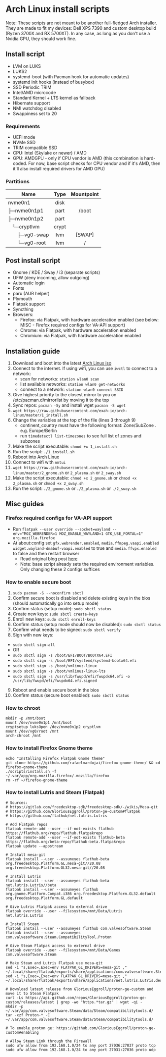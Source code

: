 # Arch Linux install scripts
Note: These scripts are not meant to be another full-fledged Arch installer. They are made to fit my devices: Dell XPS 7390 and custom desktop build (Ryzen 3700X and RX 5700XT). In any case, as long as you don't use a Nvidia GPU, they should work fine.

## Install script

- LVM on LUKS
- LUKS2
- systemd-boot (with Pacman hook for automatic updates)
- systemd init hooks (instead of busybox)
- SSD Periodic TRIM
- Intel/AMD microcode
- Standard Kernel + LTS kernel as fallback
- Hibernate support
- NMI watchdog disabled
- Swappiness set to 20

### Requirements

- UEFI mode
- NVMe SSD
- TRIM compatible SSD
- CPU: Intel (Skylake or newer) / AMD
- GPU: AMDGPU - only if CPU vendor is AMD (this combination is hard-coded. For now, base script checks for CPU vendor and if it's AMD, then it'll also install required drivers for AMD GPU)

### Partitions

| Name                                                  | Type  | Mountpoint |
| ----------------------------------------------------- | :---: | :--------: |
| nvme0n1                                               | disk  |            |
| ├─nvme0n1p1                                           | part  |   /boot    |
| ├─nvme0n1p2                                           | part  |            |
| &nbsp;&nbsp;&nbsp;└─cryptlvm                        | crypt |            |
| &nbsp;&nbsp;&nbsp;&nbsp;&nbsp;&nbsp;&nbsp;├─vg0-swap |  lvm  |   [SWAP]   |
| &nbsp;&nbsp;&nbsp;&nbsp;&nbsp;&nbsp;&nbsp;└─vg0-root |  lvm  |     /      |

## Post install script
- Gnome / KDE / Sway / i3 (separate scripts)
- UFW (deny incoming, allow outgoing)
- Automatic login
- Fonts
- paru (AUR helper)
- Plymouth
- Flatpak support
- Syncthing
- Browsers:
  - Firefox: via Flatpak, with hardware acceleration enabled (see below: MISC - Firefox required configs for VA-API support)
  - Chrome: via Flatpak, with hardware acceleration enabled
  - Chromium: via Flatpak, with hardware acceleration enabled

## Installation guide

1. Download and boot into the latest [Arch Linux iso](https://www.archlinux.org/download/)
2. Connect to the internet. If using wifi, you can use `iwctl` to connect to a network:
   - scan for networks: `station wlan0 scan`
   - list available networks: `station wlan0 get-networks`
   - connect to a network: `station wlan0 connect SSID`
3. Give highest priority to the closest mirror to you on /etc/pacman.d/mirrorlist by moving it to the top
4. Sync repos: `pacman -Sy` and install wget `pacman -S wget`
5. `wget https://raw.githubusercontent.com/exah-io/arch-linux/master/1_install.sh`
6. Change the variables at the top of the file (lines 3 through 9)
   - continent_country must have the following format: Zone/SubZone . e.g. Europe/Berlin
   - run `timedatectl list-timezones` to see full list of zones and subzones
7. Make the script executable: `chmod +x 1_install.sh`
8. Run the script: `./1_install.sh`
9. Reboot into Arch Linux
10. Connect to wifi with `nmtui`
11. `wget https://raw.githubusercontent.com/exah-io/arch-linux/master/2_gnome.sh` or `2_plasma.sh` or `2_sway.sh`
12. Make the script executable: `chmod +x 2_gnome.sh` or `chmod +x 2_plasma.sh` or `chmod +x 2_sway.sh`
13. Run the script: `./2_gnome.sh` or `./2_plasma.sh` or `./2_sway.sh`

## Misc guides

### Firefox required configs for VA-API support
- Run ```flatpak --user override --socket=wayland --env="MOZ_WEBRENDER=1 MOZ_ENABLE_WAYLAND=1 GTK_USE_PORTAL=1" org.mozilla.firefox```
- At about:config set ```gfx.webrender.enabled```, ```media.ffmpeg.vaapi.enabled``` ```widget.wayland-dmabuf-vaapi.enabled``` to true and ```media.ffvpx.enabled``` to false and then restart browser
  - Read original blog post [here](https://mastransky.wordpress.com/2020/06/03/firefox-on-fedora-finally-gets-va-api-on-wayland/)
  - Note: base script already sets the required environment variables. Only changing these 2 configs suffices

### How to enable secure boot
1. `sudo pacman -S --noconfirm sbctl`
2. Confirm secure boot is disabled and delete existing keys in the bios (should automatically go into setup mode)
3. Confirm status (setup mode): `sudo sbctl status`
4. Create new keys: `sudo sbctl create-keys`
5. Enroll new keys: `sudo sbctl enroll-keys`
6. Confirm status (setup mode should now be disabled): `sudo sbctl status`
7. Confirm what needs to be signed: `sudo sbctl verify`
8. Sign with new keys:
  - `sudo sbctl sign-all`
  - OR
  - `sudo sbctl sign -s /boot/EFI/BOOT/BOOTX64.EFI`
  - `sudo sbctl sign -s /boot/EFI/systemd/systemd-bootx64.efi`
  - `sudo sbctl sign -s /boot/vmlinuz-linux`
  - `sudo sbctl sign -s /boot/vmlinuz-linux-lts`
  - `sudo sbctl sign -s /usr/lib/fwupd/efi/fwupdx64.efi -o /usr/lib/fwupd/efi/fwupdx64.efi.signed`
9. Reboot and enable secure boot in the bios
10. Confirm status (secure boot enabled): `sudo sbctl status`

### How to chroot

```
mkdir -p /mnt/boot
mount /dev/nvme0n1p1 /mnt/boot
cryptsetup luksOpen /dev/nvme0n1p2 cryptlvm
mount /dev/vg0/root /mnt
arch-chroot /mnt
```

### How to install Firefox Gnome theme
```
echo "Installing Firefox Flatpak Gnome theme"
git clone https://github.com/rafaelmardojai/firefox-gnome-theme/ && cd firefox-gnome-theme
./scripts/install.sh -f ~/.var/app/org.mozilla.firefox/.mozilla/firefox
rm -rf ~/firefox-gnome-theme
```

### How to install Lutris and Steam (Flatpak)

```
# Sources:
# https://gitlab.com/freedesktop-sdk/freedesktop-sdk/-/wikis/Mesa-git
# https://github.com/GloriousEggroll/proton-ge-custom#flatpak
# https://github.com/flathub/net.lutris.Lutris

# Add Flatpak repos
flatpak remote-add --user --if-not-exists flathub https://flathub.org/repo/flathub.flatpakrepo
flatpak remote-add --user --if-not-exists flathub-beta https://flathub.org/beta-repo/flathub-beta.flatpakrepo
flatpak update --appstream

# Install mesa-git
flatpak install --user --assumeyes flathub-beta org.freedesktop.Platform.GL.mesa-git//20.08 org.freedesktop.Platform.GL32.mesa-git//20.08

# Install Lutris
flatpak install --user --assumeyes flathub-beta net.lutris.Lutris//beta
flatpak install --user --assumeyes flathub org.gnome.Platform.Compat.i386 org.freedesktop.Platform.GL32.default org.freedesktop.Platform.GL.default

# Give Lutris Flatpak access to external drive
flatpak override --user --filesystem=/mnt/Data/Lutris net.lutris.Lutris

# Install Steam
flatpak install --user --assumeyes flathub com.valvesoftware.Steam
flatpak install --user --assumeyes com.valvesoftware.Steam.CompatibilityTool.Proton

# Give Steam Flatpak access to external drive
flatpak override --user --filesystem=/mnt/Data/Games com.valvesoftware.Steam

# Make Steam and Lutris Flatpak use mesa-git
sed -i "s,Exec=,Exec=env FLATPAK_GL_DRIVERS=mesa-git ," ~/.local/share/flatpak/exports/share/applications/com.valvesoftware.Steam.desktop
sed -i "s,Exec=,Exec=env FLATPAK_GL_DRIVERS=mesa-git ," ~/.local/share/flatpak/exports/share/applications/net.lutris.Lutris.desktop

# Download latest release from GloriousEggroll/proton-ge-custom and move it to Steam Flatpak
curl -Ls https://api.github.com/repos/GloriousEggroll/proton-ge-custom/releases/latest | grep -wo "https.*tar.gz" | wget -qi -
mkdir -p ~/.var/app/com.valvesoftware.Steam/data/Steam/compatibilitytools.d/
tar -xzf Proton-* -C ~/.var/app/com.valvesoftware.Steam/data/Steam/compatibilitytools.d/

# To enable proton ge: https://github.com/GloriousEggroll/proton-ge-custom#enabling

# Allow Steam Link through the Firewall
sudo ufw allow from 192.168.1.0/24 to any port 27036:27037 proto tcp
sudo ufw allow from 192.168.1.0/24 to any port 27031:27036 proto udp
```
